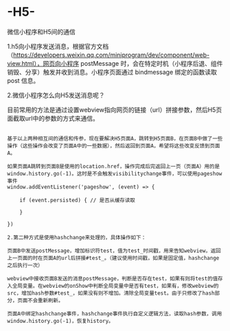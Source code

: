 # -H5-
微信小程序和H5间的通信

1.h5向小程序发送消息，根据官方文档（https://developers.weixin.qq.com/miniprogram/dev/component/web-view.html），网页向小程序 postMessage 时，会在特定时机（小程序后退、组件销毁、分享）触发并收到消息。小程序页面通过 bindmessage 绑定的函数读取 post 信息。

2.微信小程序怎么向H5发送消息呢？

目前常用的方法是通过设置webview指向网页的链接（url）拼接参数，然后H5页面截取url中的参数的方式来通信。

~~~~~~~~~~~~~~~~~~~~~~~~~~~~~~~~~~~~~~~~~~~~~~~~~~~~~~~~~~~~~~~~~~~~~~~~~~

基于以上两种相互间的通信和传参，现在要解决H5页面A，跳转到H5页面B，在页面B中做了一些操作（这些操作会改变了页面A中的一些数据），然后返回到页面A，希望将这些改变反馈到页面A。

如果页面A跳转到页面B是使用的location.href，操作完成后完返回上一页（页面A）用的是window.history.go(-1)。这时是不会触发visibilitychange事件，可以使用pageshow事件
window.addEventListener('pageshow', (event) => {

    if (event.persisted) { // 是否从缓存读取

    }

})

2.第二种方式是使用hashchange来处理的，具体操作如下：

页面B中发送postMessage，增加标识符test，值为test_时间戳，用来告知webview，返回上一页面的时在页面A的url后拼接#test_。（建议使用时间戳，如果是固定值，hashchange之后执行一次）

webview中接收页面B发送的消息postMessage，判断是否存在test，如果有则将test的值存入全局变量。在webview的onShow中判断全局变量中是否有test，如果有，修改webview的src，增加hash参数#test_，如果没有则不增加。清除全局变量test。由于只修改了hash部分，页面不会重新刷新。

页面A中绑定hashchange事件，hashchange事件执行自定义逻辑方法，读取hash参数，调用window.history.go(-1)，恢复history。
